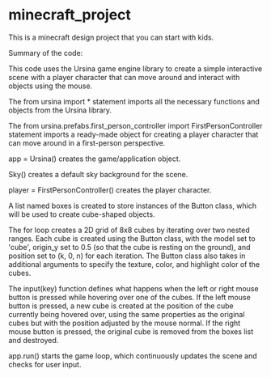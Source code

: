 # minecraft_project

This is a minecraft design project that you can start with kids.

Summary of the code:

This code uses the Ursina game engine library to create a simple interactive scene with a player character that can move around and interact with objects using the mouse.

The from ursina import * statement imports all the necessary functions and objects from the Ursina library.

The from ursina.prefabs.first_person_controller import FirstPersonController statement imports a ready-made object for creating a player character that can move around in a first-person perspective.

app = Ursina() creates the game/application object.

Sky() creates a default sky background for the scene.

player = FirstPersonController() creates the player character.

A list named boxes is created to store instances of the Button class, which will be used to create cube-shaped objects.

The for loop creates a 2D grid of 8x8 cubes by iterating over two nested ranges. Each cube is created using the Button class, with the model set to 'cube', origin_y set to 0.5 (so that the cube is resting on the ground), and position set to (k, 0, n) for each iteration. The Button class also takes in additional arguments to specify the texture, color, and highlight color of the cubes.

The input(key) function defines what happens when the left or right mouse button is pressed while hovering over one of the cubes. If the left mouse button is pressed, a new cube is created at the position of the cube currently being hovered over, using the same properties as the original cubes but with the position adjusted by the mouse normal. If the right mouse button is pressed, the original cube is removed from the boxes list and destroyed.

app.run() starts the game loop, which continuously updates the scene and checks for user input.
